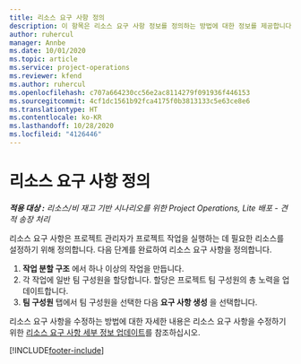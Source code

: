 ```yaml
---
title: 리소스 요구 사항 정의
description: 이 항목은 리소스 요구 사항 정보를 정의하는 방법에 대한 정보를 제공합니다.
author: ruhercul
manager: Annbe
ms.date: 10/01/2020
ms.topic: article
ms.service: project-operations
ms.reviewer: kfend
ms.author: ruhercul
ms.openlocfilehash: c707a664230cc56e2ac8114279f091936f446153
ms.sourcegitcommit: 4cf1dc1561b92fca4175f0b3813133c5e63ce8e6
ms.translationtype: HT
ms.contentlocale: ko-KR
ms.lasthandoff: 10/28/2020
ms.locfileid: "4126446"
---
```

# <a name="define-resource-requirements"></a>리소스 요구 사항 정의

_**적용 대상 :** 리소스/비 재고 기반 시나리오를 위한 Project Operations, Lite 배포 - 견적 송장 처리_

리소스 요구 사항은 프로젝트 관리자가 프로젝트 작업을 실행하는 데 필요한 리소스를 설정하기 위해 정의합니다. 다음 단계를 완료하여 리소스 요구 사항을 정의합니다.

1.  **작업 분할 구조** 에서 하나 이상의 작업을 만듭니다.
2.  각 작업에 일반 팀 구성원을 할당합니다. 할당은 프로젝트 팀 구성원의 총 노력을 업데이트합니다.
3.  **팀 구성원** 탭에서 팀 구성원을 선택한 다음 **요구 사항 생성** 을 선택합니다.

리소스 요구 사항을 수정하는 방법에 대한 자세한 내용은 리소스 요구 사항을 수정하기 위한 [리소스 요구 사항 세부 정보 업데이트](define-resource-requirements.md)를 참조하십시오.

[!INCLUDE[footer-include](../includes/footer-banner.md)]